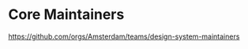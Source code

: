 <!-- @license CC0-1.0 -->

# Core Maintainers

<https://github.com/orgs/Amsterdam/teams/design-system-maintainers>
